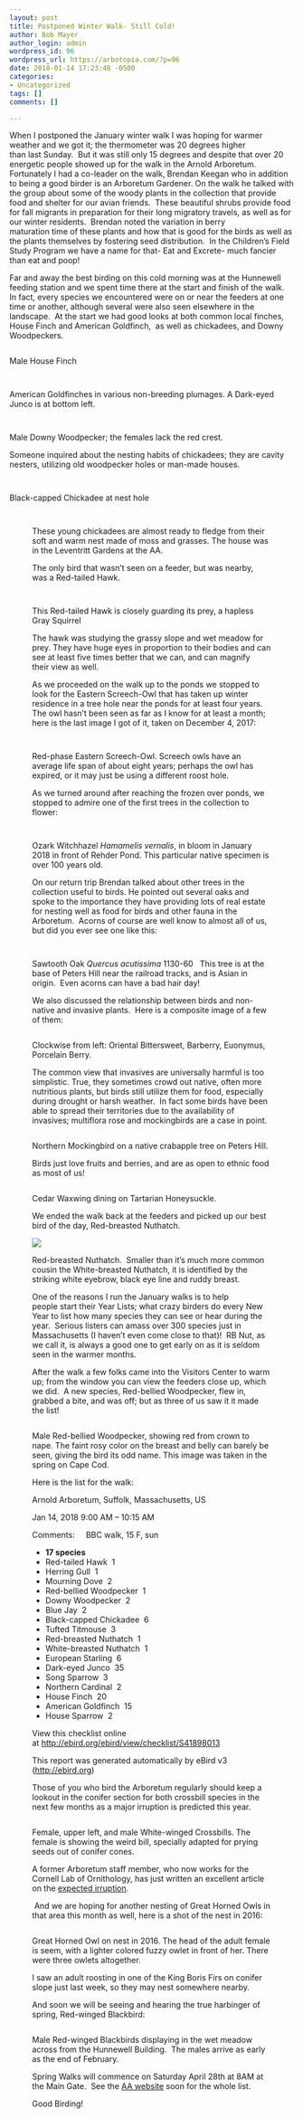 ```yaml
---
layout: post
title: Postponed Winter Walk- Still Cold!
author: Bob Mayer
author_login: admin
wordpress_id: 96
wordpress_url: https://arbotopia.com/?p=96
date: 2018-01-14 17:23:48 -0500
categories:
- Uncategorized
tags: []
comments: []

---
```

<p>When I postponed the January winter walk I was hoping for warmer weather and we got it; the thermometer was 20 degrees higher than last Sunday.  But it was still only 15 degrees and despite that over 20 energetic people showed up for the walk in the Arnold Arboretum.  Fortunately I had a co-leader on the walk, Brendan Keegan who in addition to being a good birder is an Arboretum Gardener. On the walk he talked with the group about some of the woody plants in the collection that provide food and shelter for our avian friends.  These beautiful shrubs provide food for fall migrants in preparation for their long migratory travels, as well as for our winter residents.  Brendan noted the variation in berry maturation time of these plants and how that is good for the birds as well as the plants themselves by fostering seed distribution.  In the Children’s Field Study Program we have a name for that- Eat and Excrete- much fancier than eat and poop!</p>

<p>Far and away the best birding on this cold morning was at the Hunnewell feeding station and we spent time there at the start and finish of the walk.  In fact, every species we encountered were on or near the feeders at one time or another, although several were also seen elsewhere in the landscape.  At the start we had good looks at both common local finches, House Finch and American Goldfinch,  as well as chickadees, and Downy Woodpeckers.</p>

<p><!-- wp:image {"id":172} --></p>
<img src="/images/2018/11/P1150645.jpg" alt="" class="wp-image-172"/>

<p>Male House Finch</p>

<p><!-- wp:image {"id":1585} --></p>
<img src="/images/2018/01/IMG_5544.jpg" alt="" class="wp-image-1585"/>

<p><!-- wp:image {"id":174} --></p>
<img src="/images/2018/11/IMG_5544.jpg" alt="" class="wp-image-174"/>

<p>American Goldfinches in various non-breeding plumages. A Dark-eyed Junco is at bottom left.</p>

<p><!-- wp:image {"id":1586} --></p>
<img src="/images/2018/01/P1010496.jpg" alt="" class="wp-image-1586"/>

<p><!-- wp:image {"id":173} --></p>
<img src="/images/2018/11/P1010496.jpg" alt="" class="wp-image-173"/>

<p>Male Downy Woodpecker; the females lack the red crest.</p>

<p>Someone inquired about the nesting habits of chickadees; they are cavity nesters, utilizing old woodpecker holes or man-made houses.</p>

<p><!-- wp:image {"id":1587} --></p>
<img src="/images/2018/01/P1080191.jpg" alt="" class="wp-image-1587"/>

<p><!-- wp:image {"id":175} --></p>
<img src="/images/2018/11/P1080191.jpg" alt="" class="wp-image-175"/>

<p>Black-capped Chickadee at nest hole</p>

<p><!-- wp:image {"id":1588,"align":"center"} --></p>
<div class="wp-block-image">
<figure class="aligncenter"><img src="/images/2018/01/P1090443.jpg" alt="" class="wp-image-1588"/>

<p><!-- wp:image {"id":176} --></p>
<img src="/images/2018/11/P1090443.jpg" alt="" class="wp-image-176"/>

<p>These young chickadees are almost ready to fledge from their soft and warm nest made of moss and grasses. The house was in the Leventritt Gardens at the AA.</p>

<p>The only bird that wasn’t seen on a feeder, but was nearby, was a Red-tailed Hawk.</p>

<p><!-- wp:image {"id":1589} --></p>
<img src="/images/2018/01/R-T-Hawk-3.jpg" alt="" class="wp-image-1589"/>

<p><!-- wp:image {"id":177} --></p>
<img src="/images/2018/11/R-T-Hawk-1.jpg" alt="" class="wp-image-177"/>

<p>This Red-tailed Hawk is closely guarding its prey, a hapless Gray Squirrel</p>

<p>The hawk was studying the grassy slope and wet meadow for prey. They have huge eyes in proportion to their bodies and can see at least five times better that we can, and can magnify their view as well.</p>

<p>As we proceeded on the walk up to the ponds we stopped to look for the Eastern Screech-Owl that has taken up winter residence in a tree hole near the ponds for at least four years.  The owl hasn’t been seen as far as I know for at least a month; here is the last image I got of it, taken on December 4, 2017:</p>

<p><!-- wp:image {"id":178} --></p>
<img src="/images/2018/11/P1010217.jpg" alt="" class="wp-image-178"/>

<p><!-- wp:image {"id":1590} --></p>
<img src="/images/2018/01/P1010047.jpg" alt="" class="wp-image-1590"/>

<p>Red-phase Eastern Screech-Owl. Screech owls have an average life span of about eight years; perhaps the owl has expired, or it may just be using a different roost hole.</p>

<p>As we turned around after reaching the frozen over ponds, we stopped to admire one of the first trees in the collection to flower:</p>

<p><!-- wp:image {"id":179} --></p>
<img src="/images/2018/11/P1010509.jpg" alt="" class="wp-image-179"/>

<p><!-- wp:image {"id":1591} --></p>
<img src="/images/2018/01/P1010509.jpg" alt="" class="wp-image-1591"/>

<p>Ozark Witchhazel <em>Hamamelis vernalis</em>, in bloom in January 2018 in front of Rehder Pond. This particular native specimen is over 100 years old.</p>

<p>On our return trip Brendan talked about other trees in the collection useful to birds. He pointed out several oaks and spoke to the importance they have providing lots of real estate for nesting well as food for birds and other fauna in the Arboretum.  Acorns of course are well know to almost all of us, but did you ever see one like this:</p>

<p><!-- wp:image {"id":1592} --></p>
<img src="/images/2018/01/IMG_0789.jpg" alt="" class="wp-image-1592"/>

<p><!-- wp:image {"id":180} --></p>
<img src="/images/2018/11/IMG_0789.jpg" alt="" class="wp-image-180"/>

<p>Sawtooth Oak <em>Quercus acutissima</em> 1130-60   This tree is at the base of Peters Hill near the railroad tracks, and is Asian in origin.  Even acorns can have a bad hair day!</p>

<p>We also discussed the relationship between birds and non-native and invasive plants.  Here is a composite image of a few of them:</p>

<p><!-- wp:image {"id":214} --></p>
<img src="/images/2018/11/invasives-1.jpg" alt="" class="wp-image-214"/>

<p>Clockwise from left: Oriental Bittersweet, Barberry, Euonymus, Porcelain Berry.</p>

<p>The common view that invasives are universally harmful is too simplistic. True, they sometimes crowd out native, often more nutritious plants, but birds still utilize them for food, especially during drought or harsh weather.  In fact some birds have been able to spread their territories due to the availability of invasives; multiflora rose and mockingbirds are a case in point.</p>

<p><!-- wp:image {"id":182} --></p>
<img src="/images/2018/11/P1150229.jpg" alt="" class="wp-image-182"/>

<p>Northern Mockingbird on a native crabapple tree on Peters Hill.</p>

<p>Birds just love fruits and berries, and are as open to ethnic food as most of us!</p>

<p><!-- wp:image {"id":187} --></p>
<img src="/images/2018/11/P1170776.jpg" alt="" class="wp-image-187"/>

<p>Cedar Waxwing dining on Tartarian Honeysuckle.</p>

<p>We ended the walk back at the feeders and picked up our best bird of the day, Red-breasted Nuthatch.</p>

![](/images/P1150200.jpg)

<p>Red-breasted Nuthatch.  Smaller than it’s much more common cousin the White-breasted Nuthatch, it is identified by the striking white eyebrow, black eye line and ruddy breast.</p>

<p>One of the reasons I run the January walks is to help people start their Year Lists; what crazy birders do every New Year to list how many species they can see or hear during the year.  Serious listers can amass over 300 species just in Massachusetts (I haven’t even come close to that)!  RB Nut, as we call it, is always a good one to get early on as it is seldom seen in the warmer months.</p>

<p>After the walk a few folks came into the Visitors Center to warm up; from the window you can view the feeders close up, which we did.  A new species, Red-bellied Woodpecker, flew in, grabbed a bite, and was off; but as three of us saw it it made the list!</p>

<p><!-- wp:image {"id":183} --></p>
<img src="/images/2018/11/P1270442.jpg" alt="" class="wp-image-183"/>

<p>Male Red-bellied Woodpecker, showing red from crown to nape. The faint rosy color on the breast and belly can barely be seen, giving the bird its odd name. This image was taken in the spring on Cape Cod.</p>

<p>Here is the list for the walk:</p>

<p>Arnold Arboretum, Suffolk, Massachusetts, US</p>

<p>Jan 14, 2018 9:00 AM – 10:15 AM</p>

<p>Comments:     BBC walk, 15 F, sun</p>

<p><!-- wp:list --></p>
<ul>
<li><strong>17 species</strong></li>
<li>Red-tailed Hawk  1</li>
<li>Herring Gull  1</li>
<li>Mourning Dove  2</li>
<li>Red-bellied Woodpecker  1</li>
<li>Downy Woodpecker  2</li>
<li>Blue Jay  2</li>
<li>Black-capped Chickadee  6</li>
<li>Tufted Titmouse  3</li>
<li>Red-breasted Nuthatch  1</li>
<li>White-breasted Nuthatch  1</li>
<li>European Starling  6</li>
<li>Dark-eyed Junco  35</li>
<li>Song Sparrow  3</li>
<li>Northern Cardinal  2</li>
<li>House Finch  20</li>
<li>American Goldfinch  15</li>
<li>House Sparrow  2</li>
</ul>
<p><!-- /wp:list --></p>

<p>View this checklist online at <a href="http://ebird.org/ebird/view/checklist/S41898013">http://ebird.org/ebird/view/checklist/S41898013</a></p>

<p>This report was generated automatically by eBird v3 (<a href="http://ebird.org/">http://ebird.org</a>)</p>

<p>Those of you who bird the Arboretum regularly should keep a lookout in the conifer section for both crossbill species in the next few months as a major irruption is predicted this year.</p>

<p><!-- wp:image {"id":186} --></p>
<img src="/images/2018/11/P1030055.jpg" alt="" class="wp-image-186"/>

<p>Female, upper left, and male White-winged Crossbills. The female is showing the weird bill, specially adapted for prying seeds out of conifer cones.</p>

<p>A former Arboretum staff member, who now works for the Cornell Lab of Ornithology, has just written an excellent article on the <a href="https://web.archive.org/web/20180401052920/https://goo.gl/LQXiaQ">expected irruption</a>.</p>

<p> And we are hoping for another nesting of Great Horned Owls in that area this month as well, here is a shot of the nest in 2016:</p>

<p><!-- wp:image {"id":185} --></p>
<img src="/images/2018/11/P1120355.jpg" alt="" class="wp-image-185"/>

<p>Great Horned Owl on nest in 2016. The head of the adult female is seem, with a lighter colored fuzzy owlet in front of her. There were three owlets altogether.</p>

<p>I saw an adult roosting in one of the King Boris Firs on conifer slope just last week, so they may nest somewhere nearby.</p>

<p>And soon we will be seeing and hearing the true harbinger of spring, Red-winged Blackbird:</p>

<p><!-- wp:image {"id":184} --></p>
<img src="/images/2018/11/P1130421.jpg" alt="" class="wp-image-184"/>

<p>Male Red-winged Blackbirds displaying in the wet meadow across from the Hunnewell Building.  The males arrive as early as the end of February.</p>

<p>Spring Walks will commence on Saturday April 28th at 8AM at the Main Gate.  See the <a href="https://web.archive.org/web/20180401052920/https://www.arboretum.harvard.edu/">AA website</a> soon for the whole list.</p>

<p>Good Birding!<br></p>